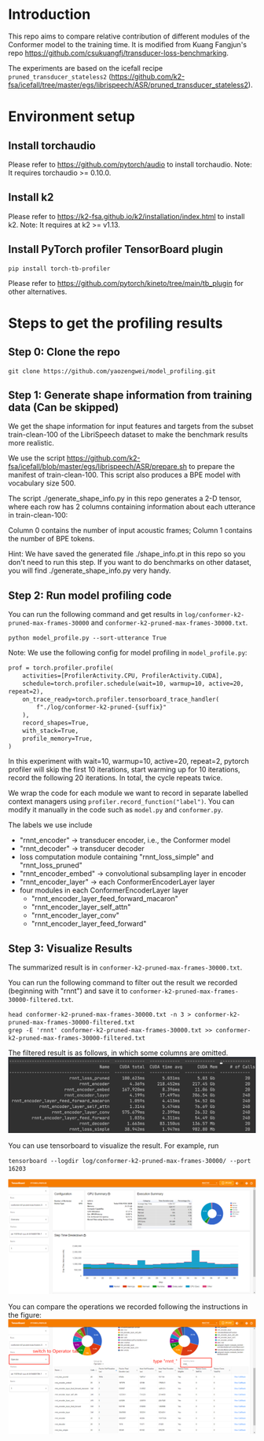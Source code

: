 # Introduction
This repo aims to compare relative contribution of different modules of the Conformer model to the training time. It is modified from Kuang Fangjun's repo https://github.com/csukuangfj/transducer-loss-benchmarking. 

The experiments are based on the icefall recipe `pruned_transducer_stateless2` 
(https://github.com/k2-fsa/icefall/tree/master/egs/librispeech/ASR/pruned_transducer_stateless2).

# Environment setup
## Install torchaudio
Please refer to https://github.com/pytorch/audio to install torchaudio. Note: It requires torchaudio >= 0.10.0.
## Install k2
Please refer to https://k2-fsa.github.io/k2/installation/index.html to install k2. Note: It requires at k2 >= v1.13.
## Install PyTorch profiler TensorBoard plugin
```
pip install torch-tb-profiler
```
Please refer to https://github.com/pytorch/kineto/tree/main/tb_plugin for other alternatives.

# Steps to get the profiling results
## Step 0: Clone the repo
```
git clone https://github.com/yaozengwei/model_profiling.git
```
## Step 1: Generate shape information from training data (Can be skipped)
We get the shape information for input features and targets from the subset train-clean-100 of the LibriSpeech dataset to make the benchmark results more realistic.

We use the script https://github.com/k2-fsa/icefall/blob/master/egs/librispeech/ASR/prepare.sh to prepare the manifest of train-clean-100. This script also produces a BPE model with vocabulary size 500.

The script ./generate_shape_info.py in this repo generates a 2-D tensor, where each row has 2 columns containing information about each utterance in train-clean-100:

Column 0 contains the number of input acoustic frames; Column 1 contains the number of BPE tokens.

Hint: We have saved the generated file ./shape_info.pt in this repo so you don't need to run this step. If you want to do benchmarks on other dataset, you will find ./generate_shape_info.py very handy.

## Step 2: Run model profiling code

You can run the following command and get results in `log/conformer-k2-pruned-max-frames-30000` and `conformer-k2-pruned-max-frames-30000.txt`.
```
python model_profile.py --sort-utterance True
```

Note: We use the following config for model profiling in `model_profile.py`:
```
prof = torch.profiler.profile(
    activities=[ProfilerActivity.CPU, ProfilerActivity.CUDA],
    schedule=torch.profiler.schedule(wait=10, warmup=10, active=20, repeat=2),
    on_trace_ready=torch.profiler.tensorboard_trace_handler(
        f"./log/conformer-k2-pruned-{suffix}"
    ),
    record_shapes=True,
    with_stack=True,
    profile_memory=True,
)
```
In this experiment with wait=10, warmup=10, active=20, repeat=2, pytorch profiler will skip the first 10 iterations, 
start warming up for 10 iterations, record the following 20 iterations. In total, the cycle repeats twice.

We wrap the code for each module we want to record in separate labelled context managers using `profiler.record_function("label")`. 
You can modify it manually in the code such as `model.py` and `conformer.py`. 

The labels we use include
* "rnnt_encoder" -> transducer encoder, i.e., the Conformer model 
* "rnnt_decoder" -> transducer decoder 
* loss computation module containing "rnnt_loss_simple" and "rnnt_loss_pruned" 
* "rnnt_encoder_embed" -> convolutional subsampling layer in encoder
* "rnnt_encoder_layer" -> each ConformerEncoderLayer layer 
* four modules in each ConformerEncoderLayer layer 
  * "rnnt_encoder_layer_feed_forward_macaron" 
  * "rnnt_encoder_layer_self_attn"
  * "rnnt_encoder_layer_conv"
  * "rnnt_encoder_layer_feed_forward"

## Step 3: Visualize Results

The summarized result is in `conformer-k2-pruned-max-frames-30000.txt`. 

You can run the following command to filter out the result we recorded (beginning with "rnnt") and save it to `conformer-k2-pruned-max-frames-30000-filtered.txt`. 

```
head conformer-k2-pruned-max-frames-30000.txt -n 3 > conformer-k2-pruned-max-frames-30000-filtered.txt 
grep -E 'rnnt' conformer-k2-pruned-max-frames-30000.txt >> conformer-k2-pruned-max-frames-30000-filtered.txt
```

The filtered result is as follows, in which some columns are omitted. 
![image](./record.png)

You can use tensorboard to visualize the result. For example, run
```
tensorboard --logdir log/conformer-k2-pruned-max-frames-30000/ --port 16203 
```
![image](./tensorboard_1.png)

You can compare the operations we recorded following the instructions in the figure:
![image](./tensorboard_2.png)
